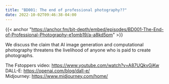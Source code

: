 ```yaml
---
title: "BD001: The end of professional photography??"
date: 2022-10-02T09:46:38-04:00
---
```

        
{{< anchor "https://anchor.fm/bit-depth/embed/episodes/BD001-The-End-of-Professional-Photography-e1omb19/a-a8kd5pm" >}}

We discuss the claim that AI image generation and computational photography
threatens the livelihood of anyone who is paid to create photographs.

The Fstoppers video: https://www.youtube.com/watch?v=A87UQkvGjKw <br/>
DALL-E: https://openai.com/blog/dall-e/ <br/>
Midjourney: https://www.midjourney.com/home/
